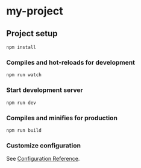 # my-project

## Project setup
```
npm install
```

### Compiles and hot-reloads for development
```
npm run watch
```

### Start development server
```
npm run dev
```

### Compiles and minifies for production
```
npm run build
```

### Customize configuration
See [Configuration Reference](https://cli.vuejs.org/config/).



